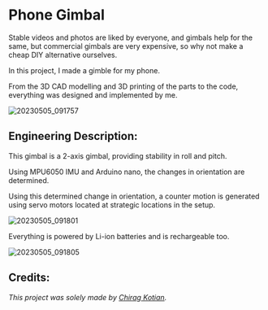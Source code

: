 # Phone Gimbal

Stable videos and photos are liked by everyone, and gimbals help for the same, but commercial gimbals are very expensive, so why not make a cheap DIY alternative 
ourselves.

In this project, I made a gimble for my phone.


From the 3D CAD modelling and 3D printing of the parts to the code, everything was designed and implemented by me.

![20230505_091757](https://github.com/ChiragKotian/Gimbal/assets/117931123/456bbb63-be8d-4392-bdfd-d1490b017b8d)

## Engineering Description:

This gimbal is a 2-axis gimbal, providing stability in roll and pitch.

Using MPU6050 IMU and Arduino nano, the changes in orientation are determined.

Using this determined change in orientation, a counter motion is generated using servo motors located at strategic locations in the setup.

![20230505_091801](https://github.com/ChiragKotian/Gimbal/assets/117931123/c0bfda9a-59ef-4e62-bba1-8c8194391f78)

Everything is powered by Li-ion batteries and is rechargeable too.


![20230505_091805](https://github.com/ChiragKotian/Gimbal/assets/117931123/3a75e7c6-ccaa-47af-b7af-42eb64eeb372)

## Credits:
_This project was solely made by [Chirag Kotian](https://github.com/ChiragKotian)._
